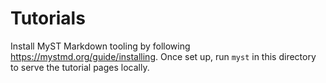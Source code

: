 # Tutorials

Install MyST Markdown tooling by following https://mystmd.org/guide/installing. Once set up, run `myst` in this directory to serve the tutorial pages locally.
